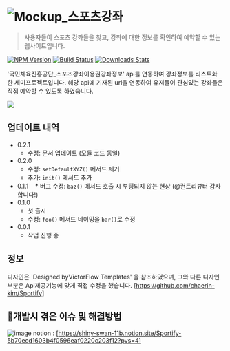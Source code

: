 # ![Mockup_스포츠강좌](https://github.com/chaerin-kim/Sportify/assets/82197400/39f0a58a-3d32-4eed-916f-422be86cd9c6)

> 사용자들이 스포츠 강좌들을 찾고, 강좌에 대한 정보를 확인하여 예약할 수 있는 웹사이트입니다.

[![NPM Version][npm-image]][npm-url]
[![Build Status][travis-image]][travis-url]
[![Downloads Stats][npm-downloads]][npm-url]

'국민체육진흥공단_스포츠강좌이용권강좌정보' api를 연동하여 강좌정보를 리스트화 한 세미프로젝트입니다.
해당 api에 기재된 url을 연동하여 유저들이 관심있는 강좌들은 직접 예약할 수 있도록 하였습니다.


![](../header.png)


## 업데이트 내역

* 0.2.1
    * 수정: 문서 업데이트 (모듈 코드 동일)
* 0.2.0
    * 수정: `setDefaultXYZ()` 메서드 제거
    * 추가: `init()` 메서드 추가
* 0.1.1
    * 버그 수정: `baz()` 메서드 호출 시 부팅되지 않는 현상 (@컨트리뷰터 감사합니다!)
* 0.1.0
    * 첫 출시
    * 수정: `foo()` 메서드 네이밍을 `bar()`로 수정
* 0.0.1
    * 작업 진행 중

## 정보

디자인은 'Designed byVictorFlow Templates' 을 참조하였으며, 그와 다른 디자인 부분은 Api제공기능에 맞게 직접 수정을 했습니다.
[https://github.com/chaerin-kim/Sportify]

## 개발시 겪은 이슈 및 해결방법
![image](https://github.com/chaerin-kim/Sportify/assets/82197400/e39e0c5d-e257-4e72-bbb3-553ffcc9a59a) notion : [https://shiny-swan-11b.notion.site/Sportify-5b70ecd1603b4f0596eaf0220c203f12?pvs=4]

<!-- Markdown link & img dfn's -->
[npm-image]: https://img.shields.io/npm/v/datadog-metrics.svg?style=flat-square
[npm-url]: https://npmjs.org/package/datadog-metrics
[npm-downloads]: https://img.shields.io/npm/dm/datadog-metrics.svg?style=flat-square
[travis-image]: https://img.shields.io/travis/dbader/node-datadog-metrics/master.svg?style=flat-square
[travis-url]: https://travis-ci.org/dbader/node-datadog-metrics
[wiki]: https://github.com/yourname/yourproject/wiki
